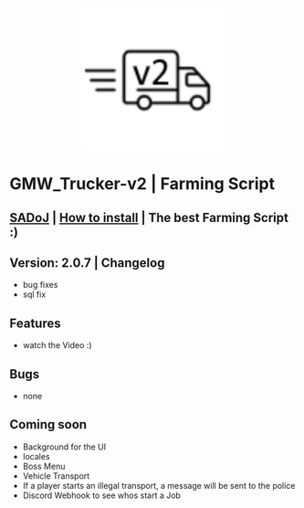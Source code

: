 <html>
  	<p align="center">
		<img width="250" height="250" src="stream/image.png">
  </p>
</html>

# GMW_Trucker-v2 | Farming Script

## [SADoJ](https://discord.gg/UjSZkKFC78) | [How to install](https://www.youtube.com/watch?v=D0U5AD6EoIY) | The best Farming Script :)

## Version: 2.0.7 | Changelog
* bug fixes
* sql fix


## Features
* watch the Video :)

## Bugs 
* none

## Coming soon
* Background for the UI
* locales
* Boss Menu
* Vehicle Transport
* If a player starts an illegal transport, a message will be sent to the police
* Discord Webhook to see whos start a Job
